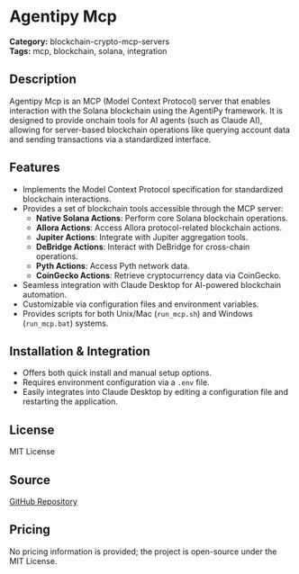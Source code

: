 # Agentipy Mcp

**Category:** blockchain-crypto-mcp-servers  
**Tags:** mcp, blockchain, solana, integration

## Description
Agentipy Mcp is an MCP (Model Context Protocol) server that enables interaction with the Solana blockchain using the AgentiPy framework. It is designed to provide onchain tools for AI agents (such as Claude AI), allowing for server-based blockchain operations like querying account data and sending transactions via a standardized interface.

## Features
- Implements the Model Context Protocol specification for standardized blockchain interactions.
- Provides a set of blockchain tools accessible through the MCP server:
  - **Native Solana Actions**: Perform core Solana blockchain operations.
  - **Allora Actions**: Access Allora protocol-related blockchain actions.
  - **Jupiter Actions**: Integrate with Jupiter aggregation tools.
  - **DeBridge Actions**: Interact with DeBridge for cross-chain operations.
  - **Pyth Actions**: Access Pyth network data.
  - **CoinGecko Actions**: Retrieve cryptocurrency data via CoinGecko.
- Seamless integration with Claude Desktop for AI-powered blockchain automation.
- Customizable via configuration files and environment variables.
- Provides scripts for both Unix/Mac (`run_mcp.sh`) and Windows (`run_mcp.bat`) systems.

## Installation & Integration
- Offers both quick install and manual setup options.
- Requires environment configuration via a `.env` file.
- Easily integrates into Claude Desktop by editing a configuration file and restarting the application.

## License
MIT License

## Source
[GitHub Repository](https://github.com/niceberginc/agentipy-mcp)

## Pricing
No pricing information is provided; the project is open-source under the MIT License.